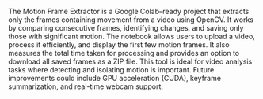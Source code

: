 The Motion Frame Extractor is a Google Colab–ready project that extracts only the frames containing movement from a video using OpenCV.
It works by comparing consecutive frames, identifying changes, and saving only those with significant motion. The notebook allows users to upload a video, process it efficiently, and display the first few motion frames.
It also measures the total time taken for processing and provides an option to download all saved frames as a ZIP file.
This tool is ideal for video analysis tasks where detecting and isolating motion is important. 
Future improvements could include GPU acceleration (CUDA), keyframe summarization, and real-time webcam support.

